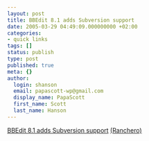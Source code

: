 ```yaml
---
layout: post
title: BBEdit 8.1 adds Subversion support
date: 2005-03-29 04:49:09.000000000 +02:00
categories:
- quick links
tags: []
status: publish
type: post
published: true
meta: {}
author:
  login: shanson
  email: papascott-wp@gmail.com
  display_name: PapaScott
  first_name: Scott
  last_name: Hanson
---
```

<p><a href="http://www.macworld.com/news/2005/03/28/bbedit/index.php?lsrc=mcrss-0305">BBEdit 8.1 adds Subversion support</a> <a href="http://ranchero.com/?comments=1&postid=1049">(Ranchero)</a></p>
